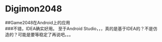 # Digimon2048
##Game2048在Android上的应用<br>
###不错，IDEA确实好用。
至于Android Studio，，，真的是基于IDEA的？不是仿造的？可能是要等稳定了再说吧。。。